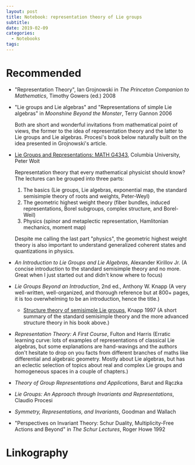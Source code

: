 ```yaml
---
layout: post
title: Notebook: representation theory of Lie groups
subtitle:
date: 2019-02-09
categories:
  - Notebooks
tags:
---
```




# Recommended

- "Representation Theory", Ian Grojnowski in *The Princeton Companion to Mathematics*, Timothy Gowers (ed.) 2008
- "Lie groups and Lie algebras" and "Representations of simple Lie algebras" in *Moonshine Beyond the Monster*, Terry Gannon 2006

    Both are short and wonderful invitations from mathematical point of views, the former to the idea of representation theory and the latter to Lie groups and Lie algebras. Procesi's book below naturally built on the idea presented in Grojnowski's article.


- [Lie Groups and Representations: MATH G4343](https://www.math.columbia.edu/~woit/LieGroups-2013/), Columbia University, Peter Woit

    Representation theory that every mathematical physicist should know? The lectures can be grouped into three parts:
    1. The basics (Lie groups, Lie algebras, exponential map, the standard semisimple theory of roots and weights, Peter-Weyl)
    2. The geometric highest weight theory (fiber bundles, induced representations, Borel subgroups, complex structure, and Borel-Weil)
    3. Physics (spinor and metaplectic representation, Hamlitonian mechanics, moment map)

    Despite me calling the last part "physics", the geometric highest weight theory is also important to understand generalized coherent states and quantizations in physics.


- *An Introduction to Lie Groups and Lie Algebras*, Alexander Kirillov Jr. (A concise introduction to the standard semisimple theory and no more. Great when I just started out and didn't know where to focus)
- *Lie Groups Beyond an Introduction*, 2nd ed., Anthony W. Knapp (A very well-written, well-organized, and thorough reference but at 800+ pages, it is too overwhelming to be an introduction, hence the title.)
  - [Structure theory of semisimple Lie groups](https://www.math.stonybrook.edu/~aknapp/pdf-files/1-27.pdf), Knapp 1997 (A short summary of the standard semisimple theory and the more advanced structure theory in his book above.)
- *Representation Theory: A First Course*, Fulton and Harris (Erratic learning curve: lots of examples of representations of classical Lie algebras, but some explanations are hand-wavings and the authors don't hesitate to drop on you facts from different branches of maths like differential and algebraic geometry.  Mostly about Lie algebras, but has an eclectic selection of topics about real and complex Lie groups and homogeneous spaces in a couple of chapters.)
- *Theory of Group Representations and Applications*, Barut and Rączka
- *Lie Groups: An Approach through Invariants and Representations*, Claudio Procesi
- *Symmetry, Representations, and Invariants*, Goodman and Wallach
- "Perspectives on Invariant Theory: Schur Duality, Multiplicity-Free Actions and Beyond" in *The Schur Lectures*, Roger Howe 1992

# Linkography

